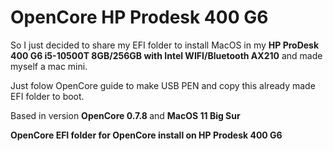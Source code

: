 # OpenCore HP Prodesk 400 G6

So I just decided to share my EFI folder to install MacOS in my <B/>HP ProDesk 400 G6 i5-10500T 8GB/256GB with Intel WIFI/Bluetooth AX210</B> and made myself a mac mini.

Just folow OpenCore guide to make USB PEN and copy this already made EFI folder to boot.

Based in version <B/>OpenCore 0.7.8 </B>and <B/>MacOS 11 Big Sur

OpenCore EFI folder for OpenCore install on HP Prodesk 400 G6
